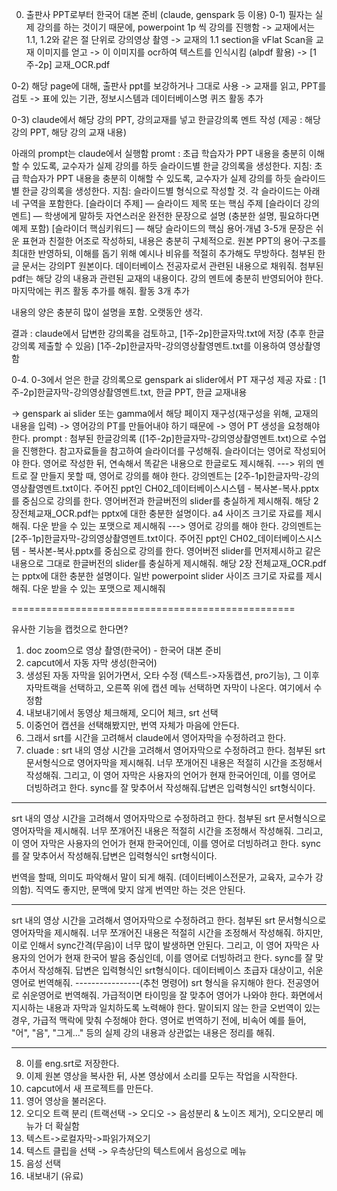 
0) 출판사 PPT로부터 한국어 대본 준비 (claude, genspark 등 이용)
0-1) 필자는 실제 강의를 하는 것이기 때문에, powerpoint 1p 씩 강의를 진행함
   -> 교재에서는 1.1, 1.2와 같은 절 단위로 강의영상 촬영
   -> 교재의 1.1 section을 vFlat Scan을 교재 이미지를 얻고
   -> 이 이미지를 ocr하여 텍스트를 인식시킴 (alpdf 활용)
   -> [1주-2p] 교재_OCR.pdf

0-2) 해당 page에 대해, 출판사 ppt를 보강하거나 그대로 사용
  -> 교재를 읽고, PPT를 검토
  -> 표에 있는 기관, 정보시스템과 데이터베이스명 퀴즈 활동 추가
  
0-3) claude에서 해당 강의 PPT, 강의교재를 넣고 한글강의록 멘트 작성
(제공 : 해당 강의 PPT, 해당 강의 교재 내용)

아래의 prompt는 claude에서 실행함
promt : 초급 학습자가 PPT 내용을 충분히 이해할 수 있도록, 교수자가 실제 강의를 하듯 슬라이드별 한글 강의록을 생성한다.
지침:
초급 학습자가 PPT 내용을 충분히 이해할 수 있도록, 교수자가 실제 강의를 하듯 슬라이드별 한글 강의록을 생성한다. 지침: 슬라이드별 형식으로 작성할 것. 각 슬라이드는 아래 네 구역을 포함한다. [슬라이더 주제] — 슬라이드 제목 또는 핵심 주제 [슬라이더 강의 멘트] — 학생에게 말하듯 자연스러운 완전한 문장으로 설명 (충분한 설명, 필요하다면 예제 포함) [슬라이더 핵심키워드] — 해당 슬라이드의 핵심 용어·개념 3-5개 문장은 쉬운 표현과 친절한 어조로 작성하되, 내용은 충분히 구체적으로. 원본 PPT의 용어·구조를 최대한 반영하되, 이해를 돕기 위해 예시나 비유를 적절히 추가해도 무방하다. 첨부된 한글 문서는 강의PT 원본이다. 데이터베이스 전공자로서 관련된 내용으로 채워줘. 첨부된 pdf는 해당 강의 내용과 관련된 교재의 내용이다. 강의 멘트에 충분히 반영되어야 한다. 마지막에는 퀴즈 활동 추가를 해줘. 활동 3개 추가

내용의 양은 충분히 많이 설명을 포함. 오랫동안 생각.

결과 : claude에서 답변한 강의록을 검토하고, [1주-2p]한글자막.txt에 저장 (추후 한글강의록 제출할 수 있음)
[1주-2p]한글자막-강의영상촬영멘트.txt를 이용하여 영상촬영함

0-4. 0-3에서 얻은 한글 강의록으로 genspark ai slider에서 PT 재구성
제공 자료 : [1주-2p]한글자막-강의영상촬영멘트.txt, 한글 PPT, 한글 교재내용

-> genspark ai slider 또는 gamma에서 해당 페이지 재구성(재구성을 위해, 교재의 내용을 입력)
-> 영어강의 PT를 만들어내야 하기 때문에
-> 영어 PT 생성을 요청해야 한다.
prompt : 첨부된 한글강의록 ([1주-2p]한글자막-강의영상촬영멘트.txt)으로 수업을 진행한다. 참고자료들을 참고하여 슬라이더를 구성해줘. 슬라이더는 영어로 작성되어야 한다. 영어로 작성한 뒤, 연속해서 똑같은 내용으로 한글로도 제시해줘.
---> 위의 멘트로 잘 만들지 못할 때,
영어로 강의를 해야 한다. 강의멘트는 [2주-1p]한글자막-강의영상촬영멘트.txt이다. 주어진 ppt인 CH02_데이터베이스시스템 - 복사본-복사.pptx를 중심으로 강의를 한다. 영어버전과 한글버전의 slider를 충실하게 제시해줘. 해당 2장전체교재_OCR.pdf는 pptx에 대한 충분한 설명이다. a4 사이즈 크기로 자료를 제시해줘. 다운 받을 수 있는 포맷으로 제시해줘
---> 영어로 강의를 해야 한다. 강의멘트는 [2주-1p]한글자막-강의영상촬영멘트.txt이다. 주어진 ppt인 CH02_데이터베이스시스템 - 복사본-복사.pptx를 중심으로 강의를 한다. 영어버전 slider를 먼저제시하고 같은 내용으로 그대로 한글버전의 slider를 충실하게 제시해줘. 해당 2장 전체교재_OCR.pdf는 pptx에 대한 충분한 설명이다. 일반 powerpoint slider  사이즈 크기로 자료를 제시해줘. 다운 받을 수 있는 포맷으로 제시해줘


=================================================

유사한 기능을 캡컷으로 한다면?

1) doc zoom으로 영상 촬영(한국어) - 한국어 대본 준비
2) capcut에서 자동 자막 생성(한국어)
3) 생성된 자동 자막을 읽어가면서, 오타 수정 (텍스트->자동캡션, pro기능), 그 이후 자막트랙을 선택하고, 오른쪽 위에 캡션 메뉴 선택하면 자막이 나온다. 여기에서 수정함
4) 내보내기에서 동영상 체크해제, 오디어 체크, srt 선택
5) 이중언어 캡션을 선택해봤지만, 번역 자체가 마음에 안든다.
6) 그래서 srt를 시간을 고려해서 claude에서 영어자막을 수정하려고 한다.
7) cluade : srt 내의 영상 시간을 고려해서 영어자막으로 수정하려고 한다. 첨부된 srt 문서형식으로 영어자막을 제시해줘. 너무 쪼개어진 내용은 적절히 시간을 조정해서 작성해줘. 그리고, 이 영어 자막은 사용자의 언어가 현재 한국어인데, 이를 영어로 더빙하려고 한다. sync를 잘 맞추어서 작성해줘.답변은 입력형식인 srt형식이다.
---
srt 내의 영상 시간을 고려해서 영어자막으로 수정하려고 한다. 첨부된 srt 문서형식으로 영어자막을 제시해줘. 너무 쪼개어진 내용은 적절히 시간을 조정해서 작성해줘. 그리고, 이 영어 자막은 사용자의 언어가 현재 한국어인데, 이를 영어로 더빙하려고 한다. sync를 잘 맞추어서 작성해줘.답변은 입력형식인 srt형식이다.

번역을 할때, 의미도 파악해서 말이 되게 해줘. (데이터베이스전문가, 교육자, 교수가 강의함). 직역도 좋지만, 문맥에 맞지 않게 번역만 하는 것은 안된다.

-----
srt 내의 영상 시간을 고려해서 영어자막으로 수정하려고 한다. 첨부된 srt 문서형식으로 영어자막을 제시해줘. 너무 쪼개어진 내용은 적절히 시간을 조정해서 작성해줘. 하지만, 이로 인해서 sync간격(무음)이 너무 많이 발생하면 안된다. 그리고, 이 영어 자막은 사용자의 언어가 현재 한국어 발음 중심인데, 이를 영어로 더빙하려고 한다.  sync를 잘 맞추어서 작성해줘. 답변은 입력형식인 srt형식이다. 데이터베이스 초급자 대상이고, 쉬운 영어로 번역해줘. 
----------------(추천 명령어)
srt 형식을 유지해야 한다.
전공영어로 쉬운영어로 번역해줘.
가급적이면 타이밍을 잘 맞추어 영어가 나와야 한다.
화면에서 지시하는 내용과 자막과 일치하도록 노력해야 한다.
말이되지 않는 한글 오번역이 있는 경우, 가급적 맥락에 맞춰 수정해야 한다.
영어로 번역하기 전에, 비속어 예를 들어, "어", "음", "그게..." 등의 실제 강의 내용과 상관없는 내용은 정리를 해줘.

----------------------------

8) 이를 eng.srt로 저장한다.
9) 이제 원본 영상을 복사한 뒤, 사본 영상에서 소리를 모두는 작업을 시작한다.
10) capcut에서 새 프로젝트를 만든다.
11) 영어 영상을 불러온다.
12) 오디오 트랙 분리 (트랙선택 -> 오디오 -> 음성분리 & 노이즈 제거), 오디오분리 메뉴가 더 확실함
13) 텍스트->로컬자막->파읽가져오기
14) 텍스트 클립을 선택 -> 우측상단의 텍스트에서 음성으로 메뉴
15) 음성 선택
16) 내보내기 (유료)


   
